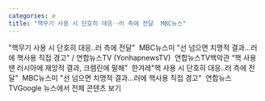 ```yaml
---
categories: e
title: "핵무기 사용 시 단호히 대응‥러 측에 전달  MBC뉴스"
---
```

"핵무기 사용 시 단호히 대응‥러 측에 전달"&nbsp;&nbsp;MBC뉴스미 "선 넘으면 치명적 결과…러에 핵사용 직접 경고" / 연합뉴스TV (YonhapnewsTV)&nbsp;&nbsp;연합뉴스TV백악관 “핵 사용 땐 러시아에 재앙적 결과, 크렘린에 말해”&nbsp;&nbsp;한겨레"핵 사용 시 단호히 대응‥러 측에 전달"&nbsp;&nbsp;MBC뉴스미 "선 넘으면 치명적 결과…러에 핵사용 직접 경고"&nbsp;&nbsp;연합뉴스TVGoogle 뉴스에서 전체 콘텐츠 보기